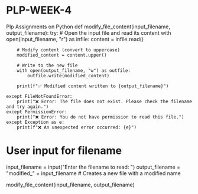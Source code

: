 # PLP-WEEK-4
Plp Assignments on Python
def modify_file_content(input_filename, output_filename):
    try:
        # Open the input file and read its content
        with open(input_filename, "r") as infile:
            content = infile.read()

        # Modify content (convert to uppercase)
        modified_content = content.upper()

        # Write to the new file
        with open(output_filename, "w") as outfile:
            outfile.write(modified_content)

        print(f"✅ Modified content written to {output_filename}")

    except FileNotFoundError:
        print("❌ Error: The file does not exist. Please check the filename and try again.")
    except PermissionError:
        print("❌ Error: You do not have permission to read this file.")
    except Exception as e:
        print(f"❌ An unexpected error occurred: {e}")

# User input for filename
input_filename = input("Enter the filename to read: ")
output_filename = "modified_" + input_filename  # Creates a new file with a modified name

modify_file_content(input_filename, output_filename)
